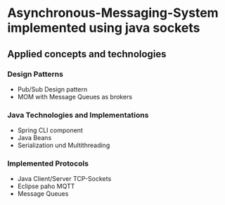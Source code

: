 # Asynchronous-Messaging-System implemented using java sockets

## Applied concepts and technologies

### Design Patterns
- Pub/Sub Design pattern
- MOM with Message Queues as brokers

### Java Technologies and Implementations
- Spring CLI component
- Java Beans
- Serialization und Multithreading

### Implemented Protocols
- Java Client/Server TCP-Sockets
- Eclipse paho MQTT
- Message Queues
